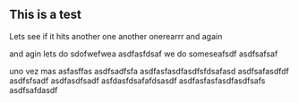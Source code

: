 ## This is a test


Lets see if it hits
another one
another onerearrr
and again


and agin
lets do sdofwefwea
asdfasfdsaf
we do someseafsdf
asdfsafsaf


uno vez mas
asfasffas
asdfsadfsfa
asdfasfasdfasdfsfdsafasd
asdfsafasdfdf
asdfsfsadf
asdfasdfsadf
asfdasfdsafafdsasdf
asdfasfasfasdfasdfsafs
asdfsafdasdf
